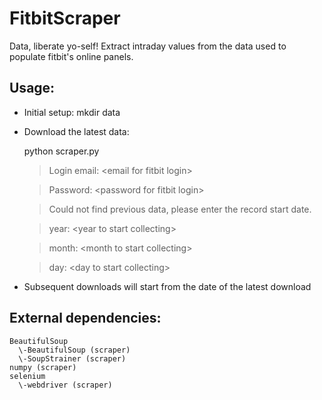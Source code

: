 FitbitScraper
=============

Data, liberate yo-self! Extract intraday values from the data used to populate fitbit's online panels.

## Usage:
* Initial setup:
  mkdir data

* Download the latest data:

  python scraper.py
  
  > Login email: \<email for fitbit login>
  
  > Password: \<password for fitbit login>
  
  > Could not find previous data, please enter the record start date.
  
  > year: \<year to start collecting>
  
  > month: \<month to start collecting>
  
  > day: \<day to start collecting>

* Subsequent downloads will start from the date of the latest download
  
## External dependencies:

    BeautifulSoup 
      \-BeautifulSoup (scraper)
      \-SoupStrainer (scraper)
    numpy (scraper)
    selenium 
      \-webdriver (scraper)
